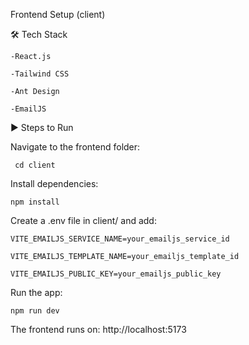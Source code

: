 Frontend Setup (client)

🛠 Tech Stack

    -React.js
    
    -Tailwind CSS
    
    -Ant Design
    
    -EmailJS


▶️ Steps to Run

Navigate to the frontend folder:

     cd client



Install dependencies:

    npm install


Create a .env file in client/ and add:

    VITE_EMAILJS_SERVICE_NAME=your_emailjs_service_id
    
    VITE_EMAILJS_TEMPLATE_NAME=your_emailjs_template_id
    
    VITE_EMAILJS_PUBLIC_KEY=your_emailjs_public_key


Run the app:

    npm run dev

The frontend runs on: http://localhost:5173

